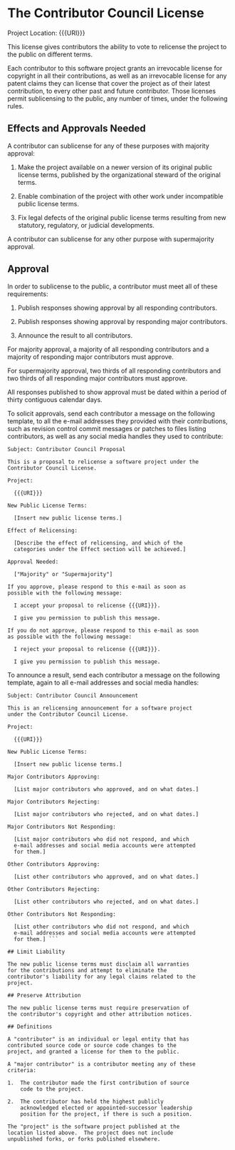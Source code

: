 # The Contributor Council License

Project Location: {{{URI}}}

This license gives contributors the ability to vote to
relicense the project to the public on different terms.

Each contributor to this software project grants an
irrevocable license for copyright in all their
contributions, as well as an irrevocable license for any
patent claims they can license that cover the project as of
their latest contribution, to every other past and future
contributor.  Those licenses permit sublicensing to the
public, any number of times, under the following rules.

## Effects and Approvals Needed

A contributor can sublicense for any of these purposes with
majority approval:

1.  Make the project available on a newer version of its
    original public license terms, published by the
    organizational steward of the original terms.

2.  Enable combination of the project with other work under
    incompatible public license terms.

3.  Fix legal defects of the original public license terms
    resulting from new statutory, regulatory, or judicial
    developments.

A contributor can sublicense for any other purpose with
supermajority approval.

## Approval

In order to sublicense to the public, a contributor must
meet all of these requirements:

1.  Publish responses showing approval by all responding
    contributors.

2.  Publish responses showing approval by responding major
    contributors.

3.  Announce the result to all contributors.

For majority approval, a majority of all responding
contributors and a majority of responding major contributors
must approve.

For supermajority approval, two thirds of all responding
contributors and two thirds of all responding major
contributors must approve.

All responses published to show approval must be dated
within a period of thirty contiguous calendar days.

To solicit approvals, send each contributor a message on the
following template, to all the e-mail addresses they
provided with their contributions, such as revision control
commit messages or patches to files listing contributors, as
well as any social media handles they used to contribute:

```
Subject: Contributor Council Proposal

This is a proposal to relicense a software project under the
Contributor Council License.

Project:

  {{{URI}}}

New Public License Terms:

  [Insert new public license terms.]

Effect of Relicensing:

  [Describe the effect of relicensing, and which of the
  categories under the Effect section will be achieved.]

Approval Needed:

  ["Majority" or "Supermajority"]

If you approve, please respond to this e-mail as soon as
possible with the following message:

  I accept your proposal to relicense {{{URI}}}.

  I give you permission to publish this message.

If you do not approve, please respond to this e-mail as soon
as possible with the following message:

  I reject your proposal to relicense {{{URI}}}.

  I give you permission to publish this message.
```

To announce a result, send each contributor a message on the
following template, again to all e-mail addresses and social
media handles:

```
Subject: Contributor Council Announcement

This is an relicensing announcement for a software project
under the Contributor Council License.

Project:

  {{{URI}}}

New Public License Terms:

  [Insert new public license terms.]

Major Contributors Approving:

  [List major contributors who approved, and on what dates.]

Major Contributors Rejecting:

  [List major contributors who rejected, and on what dates.]

Major Contributors Not Responding:

  [List major contributors who did not respond, and which
  e-mail addresses and social media accounts were attempted
  for them.]

Other Contributors Approving:

  [List other contributors who approved, and on what dates.]

Other Contributors Rejecting:

  [List other contributors who rejected, and on what dates.]

Other Contributors Not Responding:

  [List other contributors who did not respond, and which
  e-mail addresses and social media accounts were attempted
  for them.] ```

## Limit Liability

The new public license terms must disclaim all warranties
for the contributions and attempt to eliminate the
contributor's liability for any legal claims related to the
project.

## Preserve Attribution

The new public license terms must require preservation of
the contributor's copyright and other attribution notices.

## Definitions

A "contributor" is an individual or legal entity that has
contributed source code or source code changes to the
project, and granted a license for them to the public.

A "major contributor" is a contributor meeting any of these
criteria:

1.  The contributor made the first contribution of source
    code to the project.

2.  The contributor has held the highest publicly
    acknowledged elected or appointed-successor leadership
    position for the project, if there is such a position.

The "project" is the software project published at the
location listed above.  The project does not include
unpublished forks, or forks published elsewhere.
